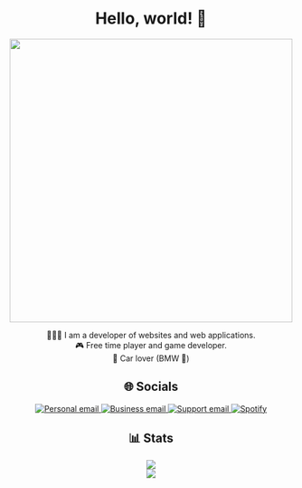 <div align="center">
  
  # Hello, world! 👋

  <img src='https://i.imgur.com/P3eftiN.png' style="width: 500px">
  
  👨🏼‍💻 I am a developer of websites and web applications.
  <br>
  🎮 Free time player and game developer.
  <br>
  🚗 Car lover (BMW 🫵)
  <br> 

  ## 🌐 Socials

  [ ![Personal email](https://img.shields.io/badge/Personal_email-444444?style=for-the-badge&logo=protonmail&logoColor=d9d9d9) ](mr_mike_eu@proton.me)
  [ ![Business email](https://img.shields.io/badge/Business_email-444444?style=for-the-badge&logo=protonmail&logoColor=d9d9d9) ](mr_mike_business@proton.me)
  [ ![Support email](https://img.shields.io/badge/Business_email-444444?style=for-the-badge&logo=protonmail&logoColor=d9d9d9) ](mr_mike_support@proton.me)
  [ ![Spotify](https://img.shields.io/badge/Spotify-444444?style=for-the-badge&logo=spotify&logoColor=d9d9d9) ](https://open.spotify.com/user/31jqrdtnm4stjqr5hrtl4yendbta)

  ## 📊 Stats

  <img src="https://github-readme-stats.vercel.app/api?username=mr-mike-mr&theme=dark">
  <br>
  <img src="https://github-readme-stats.vercel.app/api/top-langs/?username=mr-mike-mr&theme=dark">
</div>
